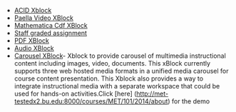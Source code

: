 * [ACID Xblock](https://github.com/edx/acid-block)
* [Paella Video XBlock](https://github.com/polimediaupv/paellaXBlock)
* [Mathematica Cdf XBlock](https://github.com/polimediaupv/paellaXBlock)
* [Staff graded assignment](https://github.com/mitodl/edx-sga)
* [PDF XBlock]( https://github.com/polimediaupv/pdfXBlock )
* [Audio XBlock](https://github.com/pmitros/AudioXBlock)
* [Carousel XBlock](https://github.com/metit-bu/xblock-carousel)- Xblock to provide carousel of multimedia instructional content including images, video, documents. This xBlock currently supports three web hosted media formats in a unified media carousel for course content presentation. This Xblock also provides a way to integrate instructional media with a separate workspace that could be used for hands-on activities.Click [here]
(http://met-testedx2.bu.edu:8000/courses/MET/101/2014/about) for the demo